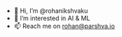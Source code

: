 - 👋 Hi, I’m @rohanikshvaku
- 👀 I’m interested in AI & ML 
- 📫 Reach me on rohan@parshva.io

<!---
rohanikshvaku/rohanikshvaku is a ✨ special ✨ repository because its `README.md` (this file) appears on your GitHub profile.
You can click the Preview link to take a look at your changes.
--->

